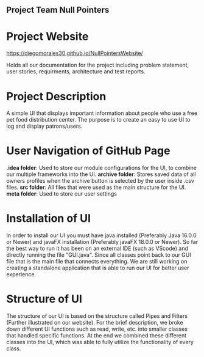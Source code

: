 ## Project Team Null Pointers

# Project Website
https://diegomorales30.github.io/NullPointersWebsite/

Holds all our documentation for the project including problem statement, user stories, requirments, architecture and test reports.

# Project Description
A simple UI that displays important information about people who use a free pet food distribution center. The purpose is to create an easy to use UI to log and display patrons/users.

# User Navigation of GitHub Page
**.idea folder**: Used to store our module configurations for the UI, to combine our multiple frameworks into the UI.
**archive folder**: Stores saved data of all owners profiles when the archive button is selected by the user inside .csv files.
**src folder**: All files that were used as the main structure for the UI.
**meta folder**: Used to store our user settings

# Installation of UI
In order to install our UI you must have java installed (Preferably Java 16.0.0 or Newer) and javaFX installation (Preferably javaFX 18.0.0 or Newer). So far the best way to run it has been on an external IDE (such as VScode) and directly running the file "GUI.java". Since all classes point back to our GUI file that is the main file that connects everything. We are still working on creating a standalone application that is able to run our UI for better user experience.

# Structure of UI
The structure of our UI is based on the structure called Pipes and Filters (Further illustrated on our website). For the brief description, we broke down different UI functions such as read, write, etc. into smaller classes that handled specific functions. At the end we combined these different classes into the UI, which was able to fully utilize the functionality of every class.